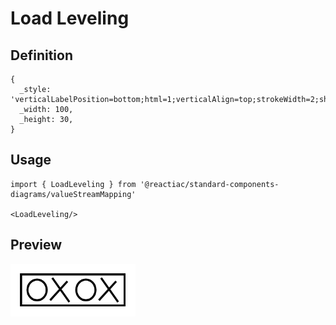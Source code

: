 # Load Leveling

## Definition

```
{
  _style: 'verticalLabelPosition=bottom;html=1;verticalAlign=top;strokeWidth=2;shape=mxgraph.lean_mapping.load_leveling;',
  _width: 100,
  _height: 30,
}
```

## Usage

```
import { LoadLeveling } from '@reactiac/standard-components-diagrams/valueStreamMapping'

<LoadLeveling/>
```

## Preview

<img src="./load-leveling.png" width="200"/>
